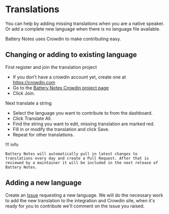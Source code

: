 # Translations

You can help by adding missing translations when you are a native speaker. Or add a complete new language when there is no language file available.

Battery Notes uses Crowdin to make contributing easy.

## Changing or adding to existing language

First register and join the translation project

- If you don’t have a crowdin account yet, create one at https://crowdin.com
- Go to the [Battery Notes Crowdin project page](https://crowdin.com/project/battery-notes)
- Click Join.

Next translate a string

- Select the language you want to contribute to from the dashboard.
- Click Translate All.
- Find the string you want to edit, missing translation are marked red.
- Fill in or modify the translation and click Save.
- Repeat for other translations.

!!! info

    Battery Notes will automatically pull in latest changes to translations every day and create a Pull Request. After that is reviewed by a maintainer it will be included in the next release of Battery Notes.

## Adding a new language

Create an [Issue](https://github.com/andrew-codechimp/HA-Battery-Notes/issues/new?template=new_language_request.yml&title=New+Language) requesting a new language. We will do the necessary work to add the new translation to the integration and Crowdin site, when it's ready for you to contribute we'll comment on the issue you raised.

